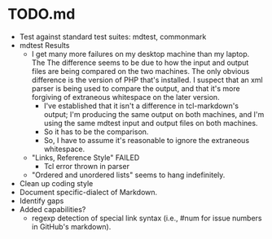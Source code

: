 # TODO.md

* Test against standard test suites: mdtest, commonmark
* mdtest Results
  * I get many more failures on my desktop machine than  my laptop.  The
    The difference seems to be due to how the input and output files are
    being compared on the two machines.  The only obvious difference is
    the version of PHP that's installed.  I suspect that an xml parser is
    being used to compare the output, and that it's more forgiving of
    extraneous whitespace on the later version.
    * I've established that it isn't a difference in tcl-markdown's output;
      I'm producing the same output on both machines, and I'm using the same
      mdtest input and output files on both machines.  
    * So it has to be the comparison.
    * So, I have to assume it's reasonable to ignore the extraneous 
      whitespace.
  * "Links, Reference Style" FAILED
    * Tcl error thrown in parser
  * "Ordered and unordered lists" seems to hang indefinitely.
* Clean up coding style
* Document specific-dialect of Markdown.
* Identify gaps
* Added capabilities?
  * regexp detection of special link syntax (i.e., #num for issue numbers
    in GitHub's markdown).
